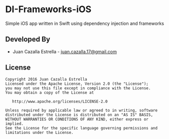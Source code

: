 # DI-Frameworks-iOS
Simple iOS app written in Swift using dependency injection and frameworks

Developed By
------------

* Juan Cazalla Estrella - <juan.cazalla.17@gmail.com>

License
-------

    Copyright 2016 Juan Cazalla Estrella
    Licensed under the Apache License, Version 2.0 (the "License");
    you may not use this file except in compliance with the License.
    You may obtain a copy of the License at

       http://www.apache.org/licenses/LICENSE-2.0

    Unless required by applicable law or agreed to in writing, software
    distributed under the License is distributed on an "AS IS" BASIS,
    WITHOUT WARRANTIES OR CONDITIONS OF ANY KIND, either express or implied.
    See the License for the specific language governing permissions and
    limitations under the License.
    
